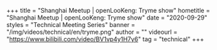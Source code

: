 +++
title = "Shanghai Meetup | openLooKeng: Tryme show"
hometitle = "Shanghai Meetup | openLooKeng: Tryme show"
date = "2020-09-29"
styles = "Technical Meeting Series"
banner = "/img/videos/technical/en/tryme.png"
author = ""
videourl = "https://www.bilibili.com/video/BV1vp4y1H7y6"
tag = "technical"
+++
